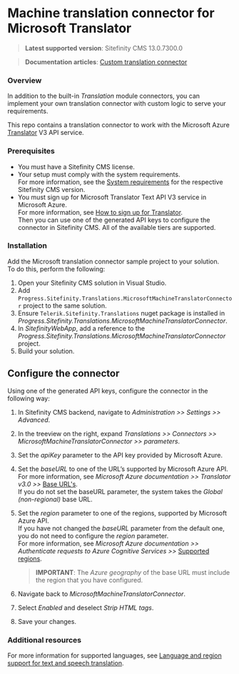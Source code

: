 Machine translation connector for Microsoft Translator
===========================================

>**Latest supported version**: Sitefinity CMS 13.0.7300.0

>**Documentation articles**: [Custom translation connector](http://www.progress.com/documentation/sitefinity-cms/custom-translation-connector)

### Overview
In addition to the built-in *Translation* module connectors, you can implement your own translation connector with custom logic to serve your requirements.

This repo contains a translation connector to work with the Microsoft Azure [Translator](https://azure.microsoft.com/en-us/services/cognitive-services/translator-text-api/) V3 API service. 

### Prerequisites
- You must have a Sitefinity CMS license.
- Your setup must comply with the system requirements.  
 For more information, see the [System requirements](https://docs.sitefinity.com/system-requirements) for the respective Sitefinity CMS version.
- You must sign up for Microsoft Translator Text API V3 service in Microsoft Azure.  
 For more information, see [How to sign up for Translator](https://docs.microsoft.com/en-us/azure/cognitive-services/translator/translator-text-how-to-signup).  
 Then you can use one of the generated API keys to configure the connector in Sitefinity CMS. All of the available tiers are supported.
 
### Installation
Add the Microsoft translation connector sample project to your solution.  
 To do this, perform the following:
1. Open your Sitefinity CMS solution in Visual Studio.
2. Add `Progress.Sitefinity.Translations.MicrosoftMachineTranslatorConnector` project to the same solution.
3. Ensure `Telerik.Sitefinity.Translations` nuget package is installed in _Progress.Sitefinity.Translations.MicrosoftMachineTranslatorConnector_.
4. In _SitefinityWebApp_, add a reference to the _Progress.Sitefinity.Translations.MicrosoftMachineTranslatorConnector_ project.
5. Build your solution.

## Configure the connector
Using one of the generated API keys, configure the connector in the following way:
1. In Sitefinity CMS backend, navigate to _Administration >> Settings >> Advanced_.
2. In the treeview on the right, expand _Translations >> Connectors >> MicrosoftMachineTranslatorConnector >> parameters_.
3. Set the _apiKey_ parameter to the API key provided by Microsoft Azure.
4. Set the _baseURL_ to one of the URL’s supported by Microsoft Azure API.  
 For more information, see _Microsoft Azure documentation >> Translator v3.0 >>_ [Base URL's](https://docs.microsoft.com/en-us/azure/cognitive-services/translator/reference/v3-0-reference#base-urls).  
 If you do not set the baseURL parameter, the system takes the _Global (non-regional)_ base URL.
5. Set the _region_ parameter to one of the regions, supported by Microsoft Azure API.  
 If you have not changed the _baseURL_ parameter from the default one, you do not need to configure the _region_ parameter.  
 For more information, see _Microsoft Azure documentation >> Authenticate requests to Azure Cognitive Services >>_ [Supported regions](https://docs.microsoft.com/en-us/azure/cognitive-services/authentication?tabs=powershell#supported-regions).  
 
   >**IMPORTANT**: The _Azure geography_ of the base URL must include the region that you have configured.
6. Navigate back to _MicrosoftMachineTranslatorConnector_.
7. Select _Enabled_ and deselect _Strip HTML tags_.
8. Save your changes.

### Additional resources

For more information for supported languages, see [Language and region support for text and speech translation](https://docs.microsoft.com/en-us/azure/cognitive-services/translator/language-support#translation).